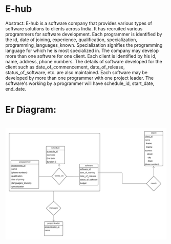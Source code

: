 # E-hub
Abstract:
E-hub is a software company that provides various types of software solutions to clients across India. It has recruited various programmers
for software development. Each programmer is identified by the id, date of joining, experience, qualification, specialization,
programming_languages_known. Specialization signifies the programming language for which he is most specialized in. The company
may develop more than one software for one client. Each client is identified by his id, name, address, phone numbers. The details of
software developed for the client such as date_of_commencement, date_of_release, status_of_software, etc. are also maintained. Each
software may be developed by more than one programmer with one project leader. The software's working by a programmer will have
schedule_id, start_date, end_date.
<h1>Er Diagram:<h1> 
  
![alt text](https://github.com/tanguduraviteja/E-hub/blob/main/Erdiagram.png)
